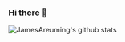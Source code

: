 ### Hi there 👋

<!--
**JamesAreuming/JamesAreuming** is a ✨ _special_ ✨ repository because its `README.md` (this file) appears on your GitHub profile.

Here are some ideas to get you started:

- 🔭 I’m currently working on ...
- 🌱 I’m currently learning ...
- 👯 I’m looking to collaborate on ...
- 🤔 I’m looking for help with ...
- 💬 Ask me about ...
- 📫 How to reach me: ...
- 😄 Pronouns: ...
- ⚡ Fun fact: ...
-->
![JamesAreuming's github stats](https://github-readme-stats.vercel.app/api?username=JamesAreuming&show_icons=true&theme=merko)
